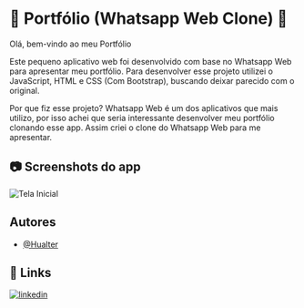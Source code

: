 ﻿
# 📝 Portfólio (Whatsapp Web Clone) 📝

Olá, bem-vindo ao meu Portfólio

Este pequeno aplicativo web foi desenvolvido com base no Whatsapp Web para apresentar meu portfólio.
Para desenvolver esse projeto utilizei o JavaScript, HTML e CSS  (Com Bootstrap), buscando deixar parecido com o original.

Por que fiz esse projeto?
Whatsapp Web é um dos aplicativos que mais utilizo, por isso achei que seria interessante desenvolver meu portfólio clonando esse app.
Assim criei o clone do Whatsapp Web para me apresentar.

## 📷 Screenshots do app

![Tela Inicial](https://cdn.discordapp.com/attachments/654854693826199552/1234660403892715530/Opera_Instantaneo_2024-04-29_210630_26.211.254.70.png?ex=66318a9b&is=6630391b&hm=73eb508ecdd011108c632900c37e8371eac8164b3e38e8c659959a3aa04dc094&)

## Autores

- [@Hualter](https://github.com/Hualter)

## 🔗 Links
[![linkedin](https://img.shields.io/badge/linkedin-0A66C2?style=for-the-badge&logo=linkedin&logoColor=white)](https://www.linkedin.com/hualter)

